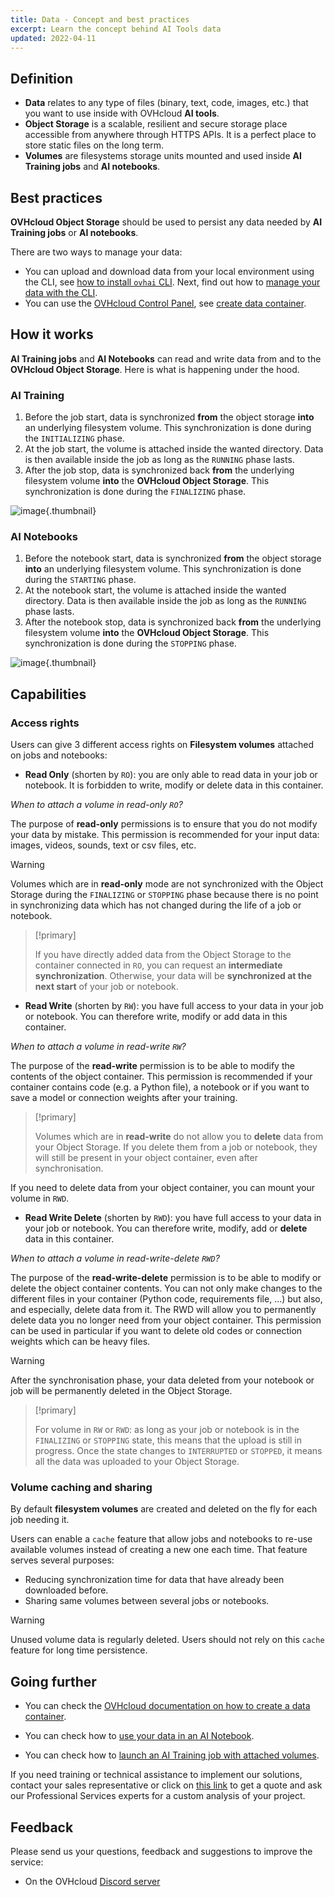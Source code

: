 ```yaml
---
title: Data - Concept and best practices
excerpt: Learn the concept behind AI Tools data
updated: 2022-04-11
---
```


## Definition

- **Data** relates to any type of files (binary, text, code, images, etc.) that you want to use inside with OVHcloud **AI tools**.
- **Object Storage** is a scalable, resilient and secure storage place accessible from anywhere through HTTPS APIs. It is a perfect place to store static files on the long term.
- **Volumes** are filesystems storage units mounted and used inside **AI Training jobs** and **AI notebooks**.

## Best practices

**OVHcloud Object Storage** should be used to persist any data needed by **AI Training jobs** or **AI notebooks**.

There are two ways to manage your data:

- You can upload and download data from your local environment using the CLI, see [how to install `ovhai` CLI](/pages/public_cloud/ai_machine_learning/cli_10_howto_install_cli). Next, find out how to [manage your data with the CLI](/pages/public_cloud/ai_machine_learning/cli_16_commands_reference_data).
- You can use the [OVHcloud Control Panel](https://www.ovh.com/auth/?action=gotomanager&from=https://www.ovh.pt/&ovhSubsidiary=pt), see [create data container](/pages/storage_and_backup/object_storage/pcs_create_container).

## How it works

**AI Training jobs** and **AI Notebooks** can read and write data from and to the **OVHcloud Object Storage**. Here is what is happening under the hood.

### AI Training

1.  Before the job start, data is synchronized **from** the object storage **into** an underlying filesystem volume. This synchronization is done during the `INITIALIZING` phase.
2.  At the job start, the volume is attached inside the wanted directory. Data is then available inside the job as long as the `RUNNING` phase lasts.
3.  After the job stop, data is synchronized back **from** the underlying filesystem volume **into** the **OVHcloud Object Storage**. This synchronization is done during the `FINALIZING` phase.

![image](images/data_phases_job.svg){.thumbnail}

### AI Notebooks

1. Before the notebook start, data is synchronized **from** the object storage **into** an underlying filesystem volume. This synchronization is done during the `STARTING` phase.
2. At the notebook start, the volume is attached inside the wanted directory. Data is then available inside the job as long as the `RUNNING` phase lasts.
3. After the notebook stop, data is synchronized back **from** the underlying filesystem volume **into** the **OVHcloud Object Storage**. This synchronization is done during the `STOPPING` phase.

![image](images/data_phases_notebook.svg){.thumbnail}

## Capabilities

### Access rights

Users can give 3 different access rights on **Filesystem volumes** attached on jobs and notebooks:

- **Read Only** (shorten by `RO`): you are only able to read data in your job or notebook. It is forbidden to write, modify or delete data in this container.

*When to attach a volume in read-only `RO`?*

The purpose of **read-only** permissions is to ensure that you do not modify your data by mistake. This permission is recommended for your input data: images, videos, sounds, text or csv files, etc.

> [!warning]
>
> Volumes which are in **read-only** mode are not synchronized with the Object Storage during the `FINALIZING` or `STOPPING` phase because there is no point in synchronizing data which has not changed during the life of a job or notebook.

> [!primary]
>
> If you have directly added data from the Object Storage to the container connected in `RO`, you can request an **intermediate synchronization**. Otherwise, your data will be **synchronized at the next start** of your job or notebook.

- **Read Write** (shorten by `RW`): you have full access to your data in your job or notebook. You can therefore write, modify or add data in this container.

*When to attach a volume in read-write `RW`?*

The purpose of the **read-write** permission is to be able to modify the contents of the object container. This permission is recommended if your container contains code (e.g. a Python file), a notebook or if you want to save a model or connection weights after your training.

> [!primary]
>
> Volumes which are in **read-write** do not allow you to **delete** data from your Object Storage. If you delete them from a job or notebook, they will still be present in your object container, even after synchronisation. 

If you need to delete data from your object container, you can mount your volume in `RWD`.

- **Read Write Delete** (shorten by `RWD`): you have full access to your data in your job or notebook. You can therefore write, modify, add or **delete** data in this container.

*When to attach a volume in read-write-delete `RWD`?*

The purpose of the **read-write-delete** permission is to be able to modify or delete the object container contents. You can not only make changes to the different files in your container (Python code, requirements file, ...) but also, and especially, delete data from it. The RWD will allow you to permanently delete data you no longer need from your object container. 
This permission can be used in particular if you want to delete old codes or connection weights which can be heavy files.

> [!warning]
>
> After the synchronisation phase, your data deleted from your notebook or job will be permanently deleted in the Object Storage.

> [!primary]
>
> For volume in `RW` or `RWD`: as long as your job or notebook is in the `FINALIZING` or `STOPPING` state, this means that the upload is still in progress. Once the state changes to `INTERRUPTED` or `STOPPED`, it means all the data was uploaded to your Object Storage.

### Volume caching and sharing

By default **filesystem volumes** are created and deleted on the fly for each job needing it.

Users can enable a `cache` feature that allow jobs and notebooks to re-use available volumes instead of creating a new one each time. That feature serves several purposes:

- Reducing synchronization time for data that have already been downloaded before.
- Sharing same volumes between several jobs or notebooks.

> [!warning]
>
> Unused volume data is regularly deleted. Users should not rely on this `cache` feature for long time persistence.

## Going further

- You can check the [OVHcloud documentation on how to create a data container](/pages/storage_and_backup/object_storage/pcs_create_container).

- You can check how to [use your data in an AI Notebook](/pages/public_cloud/ai_machine_learning/cli_17_how_to_cli_data_notebooks).

- You can check how to [launch an AI Training job with attached volumes](/pages/public_cloud/ai_machine_learning/cli_12_howto_run_job_cli).

If you need training or technical assistance to implement our solutions, contact your sales representative or click on [this link](https://www.ovhcloud.com/pt/professional-services/) to get a quote and ask our Professional Services experts for a custom analysis of your project.

## Feedback

Please send us your questions, feedback and suggestions to improve the service:

- On the OVHcloud [Discord server](https://discord.gg/ovhcloud)
